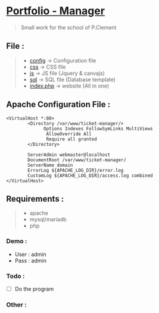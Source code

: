 # [Portfolio - Manager](https://portfolio-demo.pandeo.fr)
> Small work for the school of P.Clement

## File :<br />
> - [config](https://github.com/PandeoF1/Portfolio-Manager/tree/main/config) -> Configuration file <br />
> - [css](https://github.com/PandeoF1/Portfolio-Manager/tree/main/css) -> CSS file <br />
> - [js](https://github.com/PandeoF1/Portfolio-Manager/tree/main/js) -> JS file (Jquery & canvajs) <br />
> - [sql](https://github.com/PandeoF1/Portfolio-Manager/tree/main/sql) -> SQL file (Database template) <br />
> - [index.php](https://github.com/PandeoF1/Portfolio-Manager/blob/main/index.php) -> website (All in one)<br />

## Apache Configuration File :
```` 
<VirtualHost *:80>
        <Directory /var/www/ticket-manager/>
              Options Indexes FollowSymLinks MultiViews
               AllowOverride All
               Require all granted
        </Directory>

        ServerAdmin webmaster@localhost
        DocumentRoot /var/www/ticket-manager/
        ServerName domain
        ErrorLog ${APACHE_LOG_DIR}/error.log
        CustomLog ${APACHE_LOG_DIR}/access.log combined
</VirtualHost>
````
## Requirements :
 > - apache <br />
 > - mysql/mariadb <br />
 > - php <br />

### Demo :
- User : admin
- Pass : admin

### Todo :
- [ ] Do the program

### Other :
